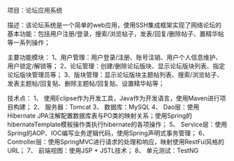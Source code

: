 项目：论坛应用系统  

描述：该论坛系统是一个简单的web应用，使用SSH集成框架实现了网络论坛的基本功能：包括用户注册/登录，搜索/浏览帖子，发表/回复/删除帖子、置精华帖等一系列操作；

主要功能模块：
	1、用户管理：用户登录/注册、账号注销、用户个人信息维护、用户锁定/解锁等；
	2、论坛管理：创建/删除论坛版块、显示论坛版块列表、指定论坛版块管理员等；
	3、版块管理：显示论坛版块主题帖列表、搜索/浏览帖子、发表主题帖/回复贴、删除主题帖/回复贴、设置精华帖等；

技术点：
1、	使用Eclipse作为开发工具，Java作为开发语言，使用Maven进行项目构建；
2、	服务器：Tomcat
3、	数据库：MySQL
4、	Dao层：使用Hibernate JPA注解配置数据库表与PO类的映射关系；使用Spring的hibernateTemplate模板操作类执行hibernate的各项操作；
5、	Service层：使用Spring的AOP、IOC编写业务逻辑代码，使用Spring声明式事务管理；
6、	Controller层：使用SpringMVC进行请求的处理和响应，映射使用RestFul风格的URL；
7、	前端视图：使用JSP + JSTL技术；
8、	单元测试：TestNG
